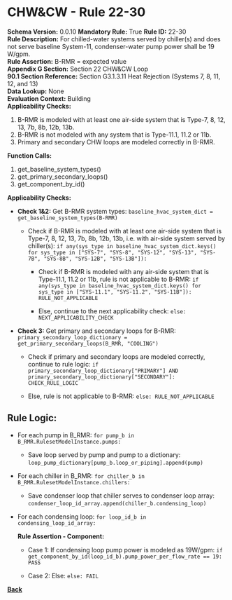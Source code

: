 
# CHW&CW - Rule 22-30  

**Schema Version:** 0.0.10 **Mandatory Rule:** True
**Rule ID:** 22-30  
**Rule Description:** For chilled-water systems served by chiller(s) and does not serve baseline System-11, condenser-water pump power shall be 19 W/gpm.  
**Rule Assertion:** B-RMR = expected value  
**Appendix G Section:** Section 22 CHW&CW Loop  
**90.1 Section Reference:** Section G3.1.3.11 Heat Rejection (Systems 7, 8, 11, 12, and 13)  
**Data Lookup:** None  
**Evaluation Context:** Building  
**Applicability Checks:**  

1. B-RMR is modeled with at least one air-side system that is Type-7, 8, 12, 13, 7b, 8b, 12b, 13b.
2. B-RMR is not modeled with any system that is Type-11.1, 11.2 or 11b.
3. Primary and secondary CHW loops are modeled correctly in B-RMR.

**Function Calls:**  

1. get_baseline_system_types()
2. get_primary_secondary_loops()
3. get_component_by_id()

**Applicability Checks:**  

- **Check 1&2:** Get B-RMR system types: `baseline_hvac_system_dict = get_baseline_system_types(B-RMR)`

  - Check if B-RMR is modeled with at least one air-side system that is Type-7, 8, 12, 13, 7b, 8b, 12b, 13b, i.e. with air-side system served by chiller(s): `if any(sys_type in baseline_hvac_system_dict.keys() for sys_type in ["SYS-7", "SYS-8", "SYS-12", "SYS-13", "SYS-7B", "SYS-8B", "SYS-12B", "SYS-13B"]):`
  
    - Check if B-RMR is modeled with any air-side system that is Type-11.1, 11.2 or 11b, rule is not applicable to B-RMR: `if any(sys_type in baseline_hvac_system_dict.keys() for sys_type in ["SYS-11.1", "SYS-11.2", "SYS-11B"]): RULE_NOT_APPLICABLE`

    - Else, continue to the next applicability check: `else: NEXT_APPLICABILITY_CHECK`

- **Check 3:** Get primary and secondary loops for B-RMR: `primary_secondary_loop_dictionary = get_primary_secondary_loops(B_RMR, "COOLING")`

  - Check if primary and secondary loops are modeled correctly, continue to rule logic: `if primary_secondary_loop_dictionary["PRIMARY"] AND primary_secondary_loop_dictionary["SECONDARY"]: CHECK_RULE_LOGIC`

  - Else, rule is not applicable to B-RMR: `else: RULE_NOT_APPLICABLE`

## Rule Logic:

- For each pump in B_RMR: `for pump_b in B_RMR.RulesetModelInstance.pumps:`

  - Save loop served by pump and pump to a dictionary: `loop_pump_dictionary[pump_b.loop_or_piping].append(pump)`

- For each chiller in B_RMR: `for chiller_b in B_RMR.RulesetModelInstance.chillers:`

  - Save condenser loop that chiller serves to condenser loop array: `condenser_loop_id_array.append(chiller_b.condensing_loop)`

- For each condensing loop: `for loop_id_b in condensing_loop_id_array:`

  **Rule Assertion - Component:**

  - Case 1: If condensing loop pump power is modeled as 19W/gpm: `if get_component_by_id(loop_id_b).pump_power_per_flow_rate == 19: PASS`

  - Case 2: Else: `else: FAIL`

**[Back](../_toc.md)**
